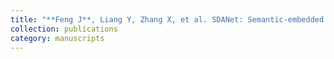 ```yaml
---
title: "**Feng J**, Liang Y, Zhang X, et al. SDANet: Semantic-embedded density adaptive network for moving vehicle detection in satellite videos[J]. IEEE transactions on image processing, 2023, 32: 1788-1801."
collection: publications
category: manuscripts
---
```

